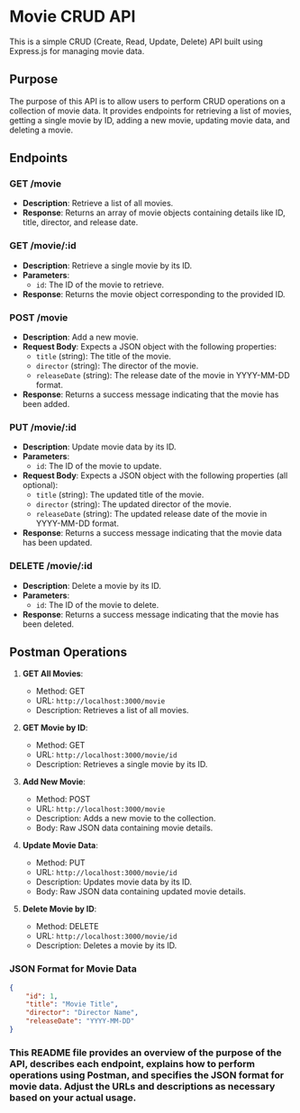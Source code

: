 # Movie CRUD API

This is a simple CRUD (Create, Read, Update, Delete) API built using Express.js for managing movie data.

## Purpose

The purpose of this API is to allow users to perform CRUD operations on a collection of movie data. It provides endpoints for retrieving a list of movies, getting a single movie by ID, adding a new movie, updating movie data, and deleting a movie.

## Endpoints

### GET /movie

- **Description**: Retrieve a list of all movies.
- **Response**: Returns an array of movie objects containing details like ID, title, director, and release date.

### GET /movie/:id

- **Description**: Retrieve a single movie by its ID.
- **Parameters**:
  - `id`: The ID of the movie to retrieve.
- **Response**: Returns the movie object corresponding to the provided ID.

### POST /movie

- **Description**: Add a new movie.
- **Request Body**: Expects a JSON object with the following properties:
  - `title` (string): The title of the movie.
  - `director` (string): The director of the movie.
  - `releaseDate` (string): The release date of the movie in YYYY-MM-DD format.
- **Response**: Returns a success message indicating that the movie has been added.

### PUT /movie/:id

- **Description**: Update movie data by its ID.
- **Parameters**:
  - `id`: The ID of the movie to update.
- **Request Body**: Expects a JSON object with the following properties (all optional):
  - `title` (string): The updated title of the movie.
  - `director` (string): The updated director of the movie.
  - `releaseDate` (string): The updated release date of the movie in YYYY-MM-DD format.
- **Response**: Returns a success message indicating that the movie data has been updated.

### DELETE /movie/:id

- **Description**: Delete a movie by its ID.
- **Parameters**:
  - `id`: The ID of the movie to delete.
- **Response**: Returns a success message indicating that the movie has been deleted.

## Postman Operations

1. **GET All Movies**:
   - Method: GET
   - URL: `http://localhost:3000/movie`
   - Description: Retrieves a list of all movies.

2. **GET Movie by ID**:
   - Method: GET
   - URL: `http://localhost:3000/movie/id`
   - Description: Retrieves a single movie by its ID.

3. **Add New Movie**:
   - Method: POST
   - URL: `http://localhost:3000/movie`
   - Description: Adds a new movie to the collection.
   - Body: Raw JSON data containing movie details.

4. **Update Movie Data**:
   - Method: PUT
   - URL: `http://localhost:3000/movie/id`
   - Description: Updates movie data by its ID.
   - Body: Raw JSON data containing updated movie details.

5. **Delete Movie by ID**:
   - Method: DELETE
   - URL: `http://localhost:3000/movie/id`
   - Description: Deletes a movie by its ID.

### JSON Format for Movie Data

```json
{
    "id": 1,
    "title": "Movie Title",
    "director": "Director Name",
    "releaseDate": "YYYY-MM-DD"
}
```


### This README file provides an overview of the purpose of the API, describes each endpoint, explains how to perform operations using Postman, and specifies the JSON format for movie data. Adjust the URLs and descriptions as necessary based on your actual usage.
